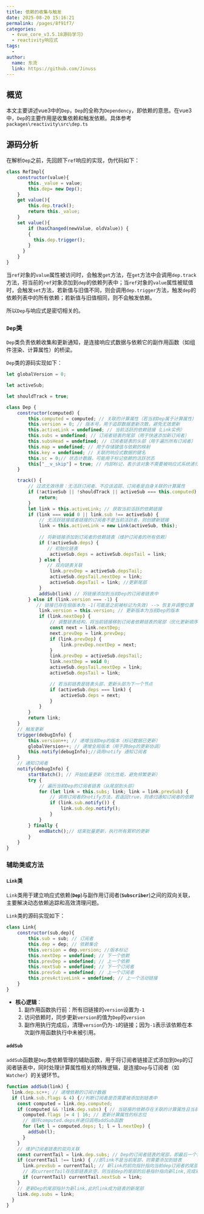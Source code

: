 ```yaml
---
title: 依赖的收集与触发
date: 2025-08-20 15:16:21
permalink: /pages/8f91f7/
categories:
  - 《vue_core_v3.5.18源码学习》
  - reactivity响应式
tags:
  - 
author: 
  name: 东流
  link: https://github.com/Jinuss
---
```


## 概览

本文主要讲述vue3中的`Dep`，`Dep`的全称为`Dependency`，即依赖的意思。在vue3中，`Dep`的主要作用是收集依赖和触发依赖。具体参考`packages\reactivity\src\dep.ts`

## 源码分析

在解析`Dep`之前，先回顾下`ref`响应的实现，伪代码如下：

```js
class RefImpl{
    constructor(value){
        this._value = value;
        this.dep= new Dep();
    }
    get value(){
        this.dep.track();
        return this._value;
    }
    set value(){
        if (hasChanged(newValue, oldValue)) {
        {
          this.dep.trigger();
        }
      }
    }
}
```

当`ref`对象的`value`属性被访问时，会触发`get`方法，在`get`方法中会调用`dep.track`方法，将当前的`ref`对象添加到`dep`的依赖列表中；当`ref`对象的`value`属性被赋值时，会触发`set`方法，若新值与旧值不同，则会调用`dep.trigger`方法，触发`dep`的依赖列表中的所有依赖；若新值与旧值相同，则不会触发依赖。

所以`Dep`与响应式是密切相关的。

### `Dep`类

`Dep`类负责依赖收集和更新通知，是连接响应式数据与依赖它的副作用函数（如组件渲染、计算属性）的桥梁。

`Dep`类的源码实现如下：

```js
let globalVersion = 0;

let activeSub;

let shouldTrack = true;

class Dep {
    constructor(computed) {
        this.computed = computed; // 关联的计算属性（若当前Dep属于计算属性）
        this.version = 0; // 版本号，用于追踪数据更新次数，避免无效更新
        this.activeLink = undefined; // 当前活跃的依赖链接（Link实例）
        this.subs = undefined; // 订阅者链表的尾部（用于快速添加新订阅者）
        this.subsHead = undefined; // 订阅者链表的头部（用于遍历所有订阅者）
        this.map = undefined; // 用于存储键值与依赖的映射
        this.key = undefined; // 关联的响应式数据的键名
        this.sc = 0;// 状态计数器，可能用于标记依赖的活跃状态
        this["__v_skip"] = true; // 内部标记，表示该对象不需要被响应式系统递归处理
    }

    track() {
        // 过滤无效场景：无活跃订阅者、不应该追踪、订阅者是自身关联的计算属性
        if (!activeSub || !shouldTrack || activeSub === this.computed) {
            return;
        }
        let link = this.activeLink; // 获取当前活跃的依赖链接
        if (link === void 0 || link.sub !== activeSub) {
            // 无活跃链接或者链接的订阅者不是当前活跃者，则创建新链接
            link = this.activeLink = new Link(activeSub, this);
            
            // 将新链接添加到订阅者的依赖链表（维护订阅者的所有依赖）
            if (!activeSub.deps) {
               // 初始化链表 
                activeSub.deps = activeSub.depsTail = link;
            } else {
               // 双向链表关联 
                link.prevDep = activeSub.depsTail;
                activeSub.depsTail.nextDep = link;
                activeSub.depsTail = link; //更新尾部
            }
            addSub(link) // 将链接添加到当前Dep的订阅者链表中
        } else if (link.version === -1) {
           // 链接已存在但版本为 -1(可能是之前被标记为失效) --> 恢复并调整位置 
            link.version = this.version; // 更新版本为当前Dep的版本
            if (link.nextDep) {
                // 调整链表结构，将当前链接移到订阅者依赖链表的尾部（优化更新顺序）
                const next = link.nextDep;
                next.prevDep = link.prevDep;
                if (link.prevDep) {
                    link.prevDep.nextDep = next;
                }
                link.prevDep = activeSub.depsTail;
                link.nextDep = void 0;
                activeSub.depsTail.nextDep = link;
                activeSub.depsTail = link;

                // 若当前链表是链表头部，更新头部为下一个节点
                if (activeSub.deps === link) {
                    activeSub.deps = next;
                }
            }
        }
        return link;
    }
    // 触发更新
    trigger(debugInfo) {
        this.version++; // 递增当前Dep的版本（标记数据已更新）
        globalVersion++; // 递增全局版本（用于跨dep的更新协调）
        this.notify(debugInfo);//调用notify 通知订阅者
    }
    // 通知订阅者
    notify(debugInfo) {
        startBatch(); // 开始批量更新（优化性能，避免频繁更新）
        try {
            // 遍历当前Dep的订阅者链表（从尾部到头部）
            for (let link = this.subs; link; link = link.prevSub) {
                // 调用订阅者的notify方法，若返回true，则递归通知订阅者的依赖
                if (link.sub.notify()) {
                    link.sub.dep.notify();
                }
            }
        } finally {
            endBatch();// 结束批量更新，执行所有累积的更新
        }
    }
}
```

### 辅助类或方法

#### `Link`类

`Link`类用于建立响应式依赖(**`Dep`**)与副作用订阅者(**`Subscriber`**)之间的双向关联，主要解决动态依赖追踪和高效清理问题。


`Link`类的源码实现如下：

```js
class Link{
    constructor(sub,dep){
        this.sub = sub; // 订阅者
        this.dep = dep; // 依赖集合
        this.version = dep.version; //版本标记
        this.nextDep = undefined; // 下一个依赖
        this.prevDep = undefined; // 上一个依赖
        this.nextSub = undefined; // 下一个订阅者
        this.prevSub = undefined; // 上一个订阅者
        this.prevActiveLink = undefined; // 上一个活动链接
    }
}
```
- **核心逻辑**：
  1. 副作用函数执行前：所有旧链接的`version`设置为`-1`
  2. 访问依赖时，同步更新`version`的值为`Dep`的`version`
  3. 副作用执行完成后，清理`version`仍为`-1`的链接；因为`-1`表示该依赖在本次副作用函数执行中未被引用。

#### `addSub`

`addSub`函数是`Dep`类依赖管理的辅助函数，用于将订阅者链接正式添加到`Dep`的订阅者链表中，同时处理计算属性相关的特殊逻辑，是连接`Dep`与订阅者（如`Watcher`）的关键环节。

```js
function addSub(link) {
  link.dep.sc++; // 递增依赖的订阅计数器  
  if (link.sub.flags & 4) {//判断订阅者是否需要被添加到链表中
    const computed = link.dep.computed;
    if (computed && !link.dep.subs) { // 当链接的依赖存在关联的计算属性且当前dep的订阅者链表为空,即首次添加订阅者时，执行如下代码
      computed.flags |= 4 | 16; // 更新计算属性的标志位
      // 循环computed.deps并递归调用addSub函数
      for (let l = computed.deps; l; l = l.nextDep) {
        addSub(l);
      }
    }
    // 维护订阅者链表的双向关联
    const currentTail = link.dep.subs; // Dep的订阅者链表的尾部，即最后一个订阅者链接
    if (currentTail !== link) { //即link不是当前尾部，则需要添加到链表
      link.prevSub = currentTail; // 新link的前向指针指向当前dep订阅者的尾部，建立双向关联的前半部分
      // 若currentTail存在即链表非空，则当前dep的尾部的后巷指针指向新link,完成双向关联。
      if (currentTail) currentTail.nextSub = link;
    }
    // 更新Dep的尾部指针为新link,此时link成为链表的新尾部
    link.dep.subs = link;
  }
}
```


